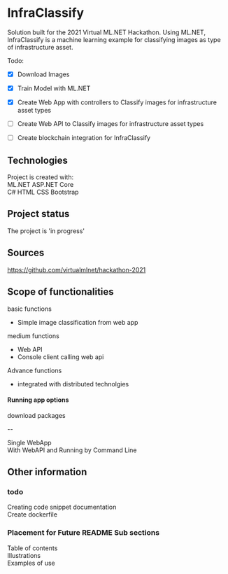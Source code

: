 # InfraClassify
Solution built for the 2021 Virtual ML.NET Hackathon. Using ML.NET, InfraClassify is a machine learning example for classifying images as type of infrastructure asset.

 Todo:  
-[x] Download Images  
-[X] Train Model with ML.NET  
-[X] Create Web App with controllers to Classify images for infrastructure asset types    
-[ ] Create Web API to Classify images for infrastructure asset types   
-[ ] Create blockchain integration for InfraClassify    


## Technologies
Project is created with:  
ML.NET
ASP.NET Core  
C# 
HTML
CSS Bootstrap  

## Project status
The project is 'in progress' 
 

   

## Sources  
https://github.com/virtualmlnet/hackathon-2021  

## Scope of functionalities
basic functions  
* Simple image classification from web app

medium functions
* Web API
* Console client calling web api
  
Advance functions  
* integrated with distributed technolgies






#### Running app options
download packages  

--  


Single WebApp  
With WebAPI and Running by Command Line 




## Other information
### todo
Creating code snippet documentation  
Create dockerfile  

### Placement for Future README Sub sections  
Table of contents  
Illustrations  
Examples of use  
